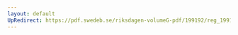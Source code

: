 ```yaml
---
layout: default
UpRedirect: https://pdf.swedeb.se/riksdagen-volumeG-pdf/199192/reg_199192/reg_199192_0298.pdf
---
```

